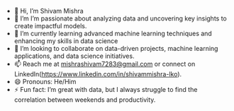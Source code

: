 - 👋 Hi, I’m Shivam Mishra
- 👀 I’m I’m passionate about analyzing data and uncovering key insights to create impactful models.
- 🌱 I’m currently learning advanced machine learning techniques and enhancing my skills in data science
- 💞️ I’m looking to collaborate on data-driven projects, machine learning applications, and data science initiatives.
- 📫 Reach me at mishrashivam7283@gmail.com or connect on LinkedIn(https://www.linkedin.com/in/shivammishra-lko).
- 😄 Pronouns: He/Him
- ⚡ Fun fact:  I’m great with data, but I always struggle to find the correlation between weekends and productivity.
